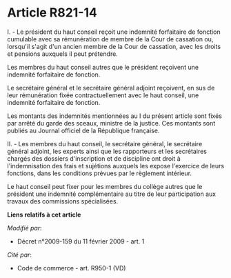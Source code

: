 # Article R821-14

I. - Le président du haut conseil reçoit une indemnité forfaitaire de fonction cumulable avec sa rémunération de membre de la
Cour de cassation ou, lorsqu'il s'agit d'un ancien membre de la Cour de cassation, avec les droits et pensions auxquels il
peut prétendre. 

Les membres du haut conseil autres que le président reçoivent une indemnité forfaitaire de fonction. 

Le secrétaire général et le secrétaire général adjoint reçoivent, en sus de leur rémunération fixée contractuellement avec le
haut conseil, une indemnité forfaitaire de fonction. 

Les montants des indemnités mentionnées au I du présent article sont fixés par arrêté du garde des sceaux, ministre de la
justice. Ces montants sont publiés au Journal officiel de la République française. 

II. - Les membres du haut conseil, le secrétaire général, le secrétaire général adjoint, les experts ainsi que les
rapporteurs et les secrétaires chargés des dossiers d'inscription et de discipline ont droit à l'indemnisation des frais et
sujétions auxquels les expose l'exercice de leurs fonctions, dans les conditions prévues par le règlement intérieur. 

Le haut conseil peut fixer pour les membres du collège autres que le président une indemnité complémentaire au titre de leur
participation aux travaux des commissions spécialisées.

**Liens relatifs à cet article**

_Modifié par_:

  - Décret n°2009-159 du 11 février 2009 - art. 1

_Cité par_:

  - Code de commerce - art. R950-1 (VD)
